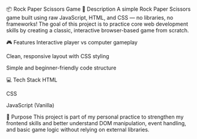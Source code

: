 📦 Rock Paper Scissors Game
📝 Description
A simple Rock Paper Scissors game built using raw JavaScript, HTML, and CSS — no libraries, no frameworks!
The goal of this project is to practice core web development skills by creating a classic, interactive browser-based game from scratch.

🎮 Features
Interactive player vs computer gameplay

Clean, responsive layout with CSS styling

Simple and beginner-friendly code structure

💻 Tech Stack
HTML

CSS

JavaScript (Vanilla)

📌 Purpose
This project is part of my personal practice to strengthen my frontend skills and better understand DOM manipulation, event handling, and basic game logic without relying on external libraries.
